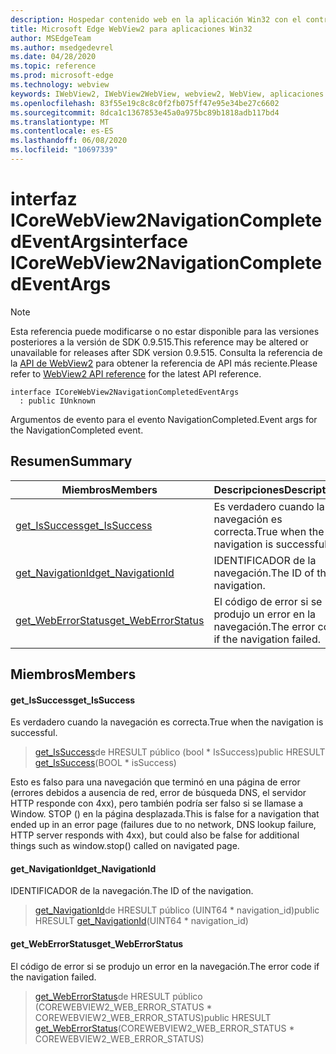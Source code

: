 ```yaml
---
description: Hospedar contenido web en la aplicación Win32 con el control Microsoft Edge WebView2
title: Microsoft Edge WebView2 para aplicaciones Win32
author: MSEdgeTeam
ms.author: msedgedevrel
ms.date: 04/28/2020
ms.topic: reference
ms.prod: microsoft-edge
ms.technology: webview
keywords: IWebView2, IWebView2WebView, webview2, WebView, aplicaciones Win32, Win32, Edge, ICoreWebView2, ICoreWebView2Controller, control de explorador, HTML Edge
ms.openlocfilehash: 83f55e19c8c8c0f2fb075ff47e95e34be27c6602
ms.sourcegitcommit: 8dca1c1367853e45a0a975bc89b1818adb117bd4
ms.translationtype: MT
ms.contentlocale: es-ES
ms.lasthandoff: 06/08/2020
ms.locfileid: "10697339"
---
```

# <span data-ttu-id="8117c-104">interfaz ICoreWebView2NavigationCompletedEventArgs</span><span class="sxs-lookup"><span data-stu-id="8117c-104">interface ICoreWebView2NavigationCompletedEventArgs</span></span> 

> [!NOTE]
> <span data-ttu-id="8117c-105">Esta referencia puede modificarse o no estar disponible para las versiones posteriores a la versión de SDK 0.9.515.</span><span class="sxs-lookup"><span data-stu-id="8117c-105">This reference may be altered or unavailable for releases after SDK version 0.9.515.</span></span> <span data-ttu-id="8117c-106">Consulta la referencia de la [API de WebView2](../../../webview2-api-reference.md) para obtener la referencia de API más reciente.</span><span class="sxs-lookup"><span data-stu-id="8117c-106">Please refer to [WebView2 API reference](../../../webview2-api-reference.md) for the latest API reference.</span></span>

```
interface ICoreWebView2NavigationCompletedEventArgs
  : public IUnknown
```

<span data-ttu-id="8117c-107">Argumentos de evento para el evento NavigationCompleted.</span><span class="sxs-lookup"><span data-stu-id="8117c-107">Event args for the NavigationCompleted event.</span></span>

## <span data-ttu-id="8117c-108">Resumen</span><span class="sxs-lookup"><span data-stu-id="8117c-108">Summary</span></span>

 <span data-ttu-id="8117c-109">Miembros</span><span class="sxs-lookup"><span data-stu-id="8117c-109">Members</span></span>                        | <span data-ttu-id="8117c-110">Descripciones</span><span class="sxs-lookup"><span data-stu-id="8117c-110">Descriptions</span></span>
--------------------------------|---------------------------------------------
[<span data-ttu-id="8117c-111">get_IsSuccess</span><span class="sxs-lookup"><span data-stu-id="8117c-111">get_IsSuccess</span></span>](#get_issuccess) | <span data-ttu-id="8117c-112">Es verdadero cuando la navegación es correcta.</span><span class="sxs-lookup"><span data-stu-id="8117c-112">True when the navigation is successful.</span></span>
[<span data-ttu-id="8117c-113">get_NavigationId</span><span class="sxs-lookup"><span data-stu-id="8117c-113">get_NavigationId</span></span>](#get_navigationid) | <span data-ttu-id="8117c-114">IDENTIFICADOR de la navegación.</span><span class="sxs-lookup"><span data-stu-id="8117c-114">The ID of the navigation.</span></span>
[<span data-ttu-id="8117c-115">get_WebErrorStatus</span><span class="sxs-lookup"><span data-stu-id="8117c-115">get_WebErrorStatus</span></span>](#get_weberrorstatus) | <span data-ttu-id="8117c-116">El código de error si se produjo un error en la navegación.</span><span class="sxs-lookup"><span data-stu-id="8117c-116">The error code if the navigation failed.</span></span>

## <span data-ttu-id="8117c-117">Miembros</span><span class="sxs-lookup"><span data-stu-id="8117c-117">Members</span></span>

#### <span data-ttu-id="8117c-118">get_IsSuccess</span><span class="sxs-lookup"><span data-stu-id="8117c-118">get_IsSuccess</span></span> 

<span data-ttu-id="8117c-119">Es verdadero cuando la navegación es correcta.</span><span class="sxs-lookup"><span data-stu-id="8117c-119">True when the navigation is successful.</span></span>

> <span data-ttu-id="8117c-120">[get_IsSuccess](#get_issuccess)de HRESULT público (bool \* IsSuccess)</span><span class="sxs-lookup"><span data-stu-id="8117c-120">public HRESULT [get_IsSuccess](#get_issuccess)(BOOL \* isSuccess)</span></span>

<span data-ttu-id="8117c-121">Esto es falso para una navegación que terminó en una página de error (errores debidos a ausencia de red, error de búsqueda DNS, el servidor HTTP responde con 4xx), pero también podría ser falso si se llamase a Window. STOP () en la página desplazada.</span><span class="sxs-lookup"><span data-stu-id="8117c-121">This is false for a navigation that ended up in an error page (failures due to no network, DNS lookup failure, HTTP server responds with 4xx), but could also be false for additional things such as window.stop() called on navigated page.</span></span>

#### <span data-ttu-id="8117c-122">get_NavigationId</span><span class="sxs-lookup"><span data-stu-id="8117c-122">get_NavigationId</span></span> 

<span data-ttu-id="8117c-123">IDENTIFICADOR de la navegación.</span><span class="sxs-lookup"><span data-stu-id="8117c-123">The ID of the navigation.</span></span>

> <span data-ttu-id="8117c-124">[get_NavigationId](#get_navigationid)de HRESULT público (UINT64 \* navigation_id)</span><span class="sxs-lookup"><span data-stu-id="8117c-124">public HRESULT [get_NavigationId](#get_navigationid)(UINT64 \* navigation_id)</span></span>

#### <span data-ttu-id="8117c-125">get_WebErrorStatus</span><span class="sxs-lookup"><span data-stu-id="8117c-125">get_WebErrorStatus</span></span> 

<span data-ttu-id="8117c-126">El código de error si se produjo un error en la navegación.</span><span class="sxs-lookup"><span data-stu-id="8117c-126">The error code if the navigation failed.</span></span>

> <span data-ttu-id="8117c-127">[get_WebErrorStatus](#get_weberrorstatus)de HRESULT público (COREWEBVIEW2_WEB_ERROR_STATUS \* COREWEBVIEW2_WEB_ERROR_STATUS)</span><span class="sxs-lookup"><span data-stu-id="8117c-127">public HRESULT [get_WebErrorStatus](#get_weberrorstatus)(COREWEBVIEW2_WEB_ERROR_STATUS \* COREWEBVIEW2_WEB_ERROR_STATUS)</span></span>

